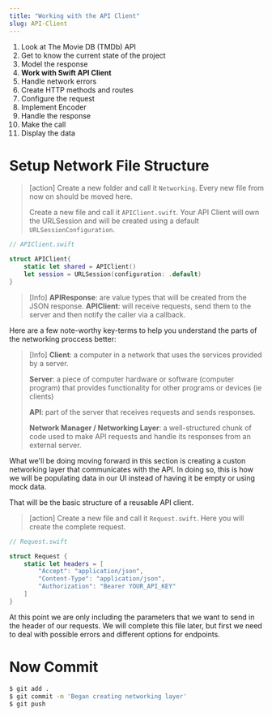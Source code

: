 ```yaml
---
title: "Working with the API Client"
slug: API-Client
---
```


1. Look at The Movie DB (TMDb) API
1. Get to know the current state of the project
1. Model the response
1. **Work with Swift API Client**
1. Handle network errors 
1. Create HTTP methods and routes
1. Configure the request
1. Implement Encoder 
1. Handle the response
1. Make the call 
1. Display the data 

# Setup Network File Structure 

> [action]
> Create a new folder and call it `Networking`. Every new file from now on should be moved here.
>
> Create a new file and call it `APIClient.swift`. Your API Client will own the URLSession and will be created using a default `URLSessionConfiguration`.
>
```Swift
// APIClient.swift

struct APIClient{
    static let shared = APIClient()
    let session = URLSession(configuration: .default)
}
```

>[Info]
> **APIResponse**: are value types that will be created from the JSON response. 
> **APIClient**: will receive requests, send them to the server and then notify the caller via a callback.

Here are a few note-worthy key-terms to help you understand the parts of the networking proccess better: 

>[Info]
> **Client**: a computer in a network that uses the services provided by a server.
>
> **Server**: a piece of computer hardware or software (computer program) that provides functionality for other programs or devices (ie clients)
>
> **API**: part of the server that receives requests and sends responses.
>
> **Network Manager / Networking Layer**: a well-structured chunk of code used to make API requests and handle its responses from an external server.
>

What we'll be doing moving forward in this section is creating a custon networking layer that communicates with the API. In doing so, this is how we will be populating data in our UI instead of having it be empty or using mock data. 

That will be the basic structure of a reusable API client.

> [action]
> Create a new file and call it `Request.swift`. Here you will create the complete request.
>
```Swift
// Request.swift

struct Request {
    static let headers = [  
        "Accept": "application/json",
        "Content-Type": "application/json",
        "Authorization": "Bearer YOUR_API_KEY"
    ]
}
```

At this point we are only including the parameters that we want to send in the header of our requests. We will complete this file later, but first we need to deal with possible errors and different options for endpoints.

# Now Commit

```bash
$ git add .
$ git commit -m 'Began creating networking layer'
$ git push
```


